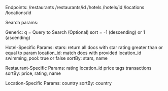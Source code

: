 Endpoints: 
/restaurants
/restaurants/id
/hotels
/hotels/id
/locations
/locations/id

Search params:

Generic:
q = Query to Search (Optional)
sort = -1 (descending) or 1 (ascending)

Hotel-Specific Params:
stars: return all docs with star rating greater than or equal to param
location_id: match docs with provided location_id
swimming_pool: true or false
sortBy: stars, name

Restaurant-Specific Params:
rating
location_id
price
tags
transactions
sortBy: price, rating, name

Location-Specific Params:
country
sortBy: country